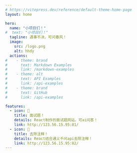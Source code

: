 ```yaml
---
# https://vitepress.dev/reference/default-theme-home-page
layout: home

hero:
  name: "小项目们！"
#  text: "小项目们！"
  tagline: 遇事不决，可问春风！
  image:
    src: /logo.png
    alt: hhdy
  actions:
#    - theme: brand
#      text: Markdown Examples
#      link: /markdown-examples
#    - theme: alt
#      text: API Examples
#      link: /api-examples
#    - theme: brand
#      text: GitHub
#      link: /api-examples

features:
  - icon: 📖
    title: 面试题！
    details: React制作的面试题网站，可ai问答！
    link: http://123.56.15.95:81/
  - icon: 👀
    title: 去除注释！
    details: React结合通义千问api去除注释！
    link: http://123.56.15.95:82/
---
```


